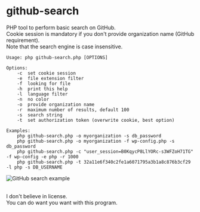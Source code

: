 # github-search
PHP tool to perform basic search on GitHub.  
Cookie session is mandatory if you don't provide organization name (GitHub requirement).  
Note that the search engine is case insensitive.  

```
Usage: php github-search.php [OPTIONS]

Options:
	-c	set cookie session
	-e	file extension filter
	-f	looking for file
	-h	print this help
	-l	language filter
	-n	no color
	-o	provide organization name
	-r	maximum number of results, default 100
	-s	search string
	-t	set authorization token (overwrite cookie, best option)

Examples:
	php github-search.php -o myorganization -s db_password
	php github-search.php -o myorganization -f wp-config.php -s db_password
	php github-search.php -c "user_session=B0KqycP8LlYORc-s3WFZoH71TG" -f wp-config -e php -r 1000
	php github-search.php -t 32a11e6f340c2fe1a6071795a3b1a8c876b3cf29 -l php -s DB_USERNAME
```

<img src="https://raw.githubusercontent.com/gwen001/github-search/master/example.png" alt="GitHub search example">
<br><br>

I don't believe in license.  
You can do want you want with this program.  

